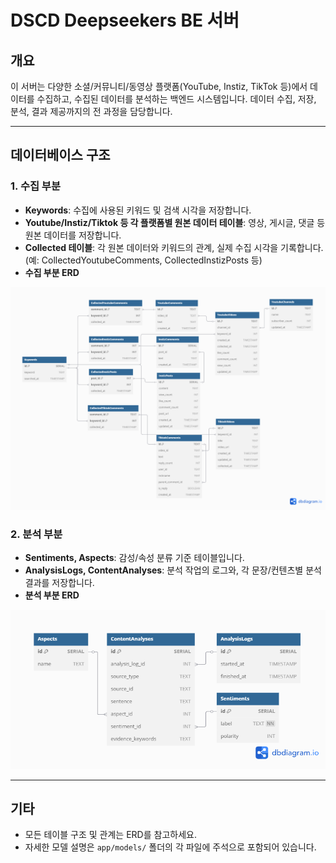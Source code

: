 # DSCD Deepseekers BE 서버

## 개요
이 서버는 다양한 소셜/커뮤니티/동영상 플랫폼(YouTube, Instiz, TikTok 등)에서 데이터를 수집하고, 수집된 데이터를 분석하는 백엔드 시스템입니다. 데이터 수집, 저장, 분석, 결과 제공까지의 전 과정을 담당합니다.

---

## 데이터베이스 구조

### 1. 수집 부분
- **Keywords**: 수집에 사용된 키워드 및 검색 시각을 저장합니다.
- **Youtube/Instiz/Tiktok 등 각 플랫폼별 원본 데이터 테이블**: 영상, 게시글, 댓글 등 원본 데이터를 저장합니다.
- **Collected 테이블**: 각 원본 데이터와 키워드의 관계, 실제 수집 시각을 기록합니다. (예: CollectedYoutubeComments, CollectedInstizPosts 등)
- **수집 부분 ERD**

![수집 부분 ERD](asset/collection_ERD.png)


### 2. 분석 부분
- **Sentiments, Aspects**: 감성/속성 분류 기준 테이블입니다.
- **AnalysisLogs, ContentAnalyses**: 분석 작업의 로그와, 각 문장/컨텐츠별 분석 결과를 저장합니다.
- **분석 부분 ERD**

![분석 부분 ERD](asset/analysis_ERD.png)

---

## 기타
- 모든 테이블 구조 및 관계는 ERD를 참고하세요.
- 자세한 모델 설명은 `app/models/` 폴더의 각 파일에 주석으로 포함되어 있습니다.
